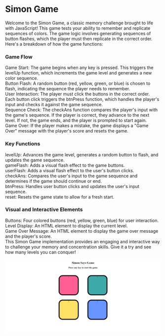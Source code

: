 # Simon Game

Welcome to the Simon Game, a classic memory challenge brought to life with JavaScript! This game tests your ability to remember and replicate sequences of colors. The game logic involves generating sequences of button flashes, which the player must then replicate in the correct order. Here's a breakdown of how the game functions:

### Game Flow
Game Start: The game begins when any key is pressed. This triggers the levelUp function, which increments the game level and generates a new color sequence. <br>
Button Flash: A random button (red, yellow, green, or blue) is chosen to flash, indicating the sequence the player needs to remember. <br>
User Interaction: The player must click the buttons in the correct order. Each button click triggers the btnPress function, which handles the player's input and checks it against the game sequence. <br>
Sequence Check: The checkAns function compares the player's input with the game's sequence. If the player is correct, they advance to the next level. If not, the game ends, and the player is prompted to start again. <br>
Game Over: If the player makes a mistake, the game displays a "Game Over" message with the player's score and resets the game. <br>
### Key Functions
levelUp: Advances the game level, generates a random button to flash, and updates the game sequence. <br>
gameFlash: Adds a visual flash effect to the game buttons. <br>
userFlash: Adds a visual flash effect to the user's button clicks. <br>
checkAns: Compares the user's input to the game sequence and determines if the game should continue or end. <br>
btnPress: Handles user button clicks and updates the user's input sequence. <br>
reset: Resets the game state to allow for a fresh start. <br>
### Visual and Interactive Elements 
Buttons: Four colored buttons (red, yellow, green, blue) for user interaction. <br>
Level Display: An HTML element to display the current level. <br>
Game Over Message: An HTML element to display the game over message and the player's score. <br>
This Simon Game implementation provides an engaging and interactive way to challenge your memory and concentration skills. Give it a try and see how many levels you can conquer!

![logo](https://github.com/Arpitgarg07/Simon-Game/blob/master/simon-game.png)
